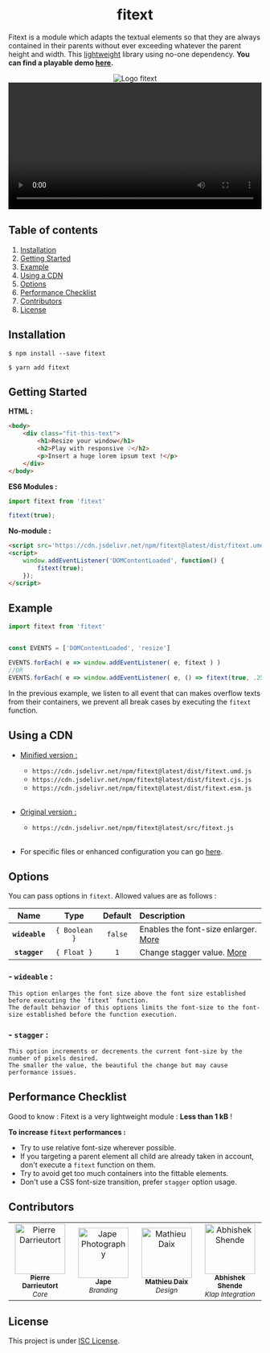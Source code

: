 <h1 align="center">fitext</h1>

Fitext is a module which adapts the textual elements so that they are always contained in their parents without ever exceeding whatever the parent height and width. This [lightweight](#performance-tips) library using no-one dependency. **You can find a playable demo [here](https://pierredarrieutort.github.io/fitext/).**

<div align="center">
    <img src="./src/img/fitext_logo.jpg" alt="Logo fitext">
    <br/>
    <video loop autoplay width="100%">
        <source src="FitextCanDoThis.mp4" type="video/mp4">
    </video>
</div>

## Table of contents

1. [Installation](#installation)
2. [Getting Started](#getting-started)
3. [Example](#Example)
4. [Using a CDN](#using-a-cdn)
5. [Options](#options)
6. [Performance Checklist](#performance-tips)
7. [Contributors](#contributors)
8. [License](#license)

## Installation

```shell
$ npm install --save fitext
```
```shell
$ yarn add fitext
```

## Getting Started

**HTML :**
```html
<body>
    <div class="fit-this-text">
        <h1>Resize your window</h1>
        <h2>Play with responsive 💡</h2>
        <p>Insert a huge lorem ipsum text !</p>
    </div>
</body>
```

**ES6 Modules :**
```js
import fitext from 'fitext'

fitext(true);
```

**No-module :**
```html
<script src='https://cdn.jsdelivr.net/npm/fitext@latest/dist/fitext.umd.js'></script>
<script>
    window.addEventListener('DOMContentLoaded', function() {
        fitext(true);
    });
</script>
```

## Example

```js
import fitext from 'fitext'


const EVENTS = ['DOMContentLoaded', 'resize']

EVENTS.forEach( e => window.addEventListener( e, fitext ) )
//OR
EVENTS.forEach( e => window.addEventListener( e, () => fitext(true, .25) ) )
```

In the previous example, we listen to all event that can makes overflow texts from their containers, we prevent all break cases by executing the `fitext` function.

## Using a CDN

- <u>Minified version :</u>
    - `https://cdn.jsdelivr.net/npm/fitext@latest/dist/fitext.umd.js`
    - `https://cdn.jsdelivr.net/npm/fitext@latest/dist/fitext.cjs.js`
    - `https://cdn.jsdelivr.net/npm/fitext@latest/dist/fitext.esm.js`
    <br/>
    
- <u>Original version :</u>
    - `https://cdn.jsdelivr.net/npm/fitext@latest/src/fitext.js`
    <br/>

- For specific files or enhanced configuration you can go [here](https://www.jsdelivr.com/package/npm/fitext).


## Options

You can pass options in `fitext`. Allowed values are as follows :

|Name|Type|Default|Description|
|:--:|:---:|:-----:|:---------|
|**`wideable`**|`{ Boolean }`|`false`|Enables the font-size enlarger. [More](###wideable)|
|**`stagger`**|`{ Float }`|`1`|Change stagger value. [More](###stagger)|

### - `wideable` :

    This option enlarges the font size above the font size established before executing the `fitext` function.
    The default behavior of this options limits the font-size to the font-size established before the function execution.

### - `stagger` :

    This option increments or decrements the current font-size by the number of pixels desired.
    The smaller the value, the beautiful the change but may cause performance issues.

## Performance Checklist

Good to know : Fitext is a very lightweight module : **Less than 1 kB** !

**To increase `fitext` performances :**
- Try to use relative font-size wherever possible.
- If you targeting a parent element all child are already taken in account, don't execute a `fitext` function on them.
- Try to avoid get too much containers into the fittable elements.
- Don't use a CSS font-size transition, prefer `stagger` option usage.

## Contributors

<table>
    <tbody>
        <tr>
            <td align="center" width="140">
                <a href="https://github.com/pierredarrieutort">
                    <img src="https://avatars0.githubusercontent.com/u/25182438?s=460&amp;v=4" alt="Pierre Darrieutort" width="100px;" />
                    <br/>
                    <sub><strong>Pierre Darrieutort</strong></sub>
                </a><br>
                    <sub><i>Core</i></sub>
            </td>
            <td align="center" width="140">
                <a href=https://www.instagram.com/jape_photography/">
                    <img src="https://avatars2.githubusercontent.com/u/66625792?s=460&v=4" alt="Jape Photography" width="100px;" />
                    <br/>
                    <sub><strong>Jape</strong></sub>
                </a><br>
                    <sub><i>Branding</i></sub>
            </td>
            <td align="center" width="140">
                <a href="https://github.com/mathieudaix">
                    <img src="https://avatars0.githubusercontent.com/u/49030237?s=460&u=2320dfb42b97df7de7b4767598b285264bf6f6be&v=4" alt="Mathieu Daix" width="100px;" />
                    <br/>
                    <sub><strong>Mathieu Daix</strong></sub>
                </a><br>
                    <sub><i>Design</i></sub>
            </td>
            <td align="center" width="140">
                <a href="https://github.com/osdevisnot">
                    <img src="https://avatars1.githubusercontent.com/u/802242?s=460&u=db96fd4a39b0b50330975540ba61cf30eeaa4537&v=4" alt="Abhishek Shende" width="100px;" />
                    <br/>
                    <sub><strong>Abhishek Shende</strong></sub>
                </a><br>
                    <sub><i>Klap Integration</i></sub>
            </td>
        </tr>
    </tbody>
</table>

## License

This project is under [ISC License](LICENSE.md).
